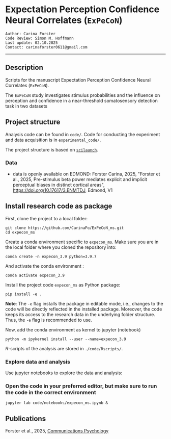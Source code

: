# Expectation Perception Confidence Neural Correlates (`ExPeCoN`)

    Author: Carina Forster
    Code Review: Simon M. Hoffmann
    Last update: 02.10.2025
    Contact: carinaforster0611@gmail.com
***

## Description

Scripts for the manuscript Expectation Perception Confidence Neural Correlates (`ExPeCoN`).

The `ExPeCoN` study investigates stimulus probabilities and the influence on perception and confidence in a
near-threshold somatosensory detection task in two datasets

## Project structure

Analysis code can be found in `code/`.
Code for conducting the experiment and data acquisition is in `experimental_code/`.


The project structure is based on [`scilaunch`](https://github.com/SHEscher/scilaunch).

### Data

* data is openly available on EDMOND: Forster Carina, 2025, "Forster et al., 2025, Pre-stimulus beta power mediates explicit and implicit perceptual biases in distinct cortical areas", https://doi.org/10.17617/3.ENMTDJ, Edmond, V1


## Install research code as package

First, clone the project to a local folder:

```shell
git clone https://github.com/CarinaFo/ExPeCoN_ms.git
cd expecon_ms
```

Create a conda environment specific to `expecon_ms`.
Make sure you are in the local folder where you cloned the repository into:

```shell
conda create -n expecon_3.9 python=3.9.7
```

And activate the conda environment :

```shell
conda activate expecon_3.9
```

Install the project code `expecon_ms` as Python package:

```shell
pip install -e .
```

**Note**: The `-e` flag installs the package in editable mode,
i.e., changes to the code will be directly reflected in the installed package.
Moreover, the code keeps its access to the research data in the underlying folder structure.
Thus, the `-e` flag is recommended to use.


Now, add the conda environment as kernel to jupyter (notebook)

```shell
python -m ipykernel install --user --name=expecon_3.9
```

*R*-scripts of the analysis are stored in `./code/Rscripts/`.

### Explore data and analysis

Use jupyter notebooks to explore the data and analysis:

### Open the code in your preferred editor, but make sure to run the code in the correct environment

```shell
jupyter lab code/notebooks/expecon_ms.ipynb &
```

## Publications

Forster et al., 2025, [Communications Psychology](https://www.nature.com/articles/s44271-025-00265-y)
 
